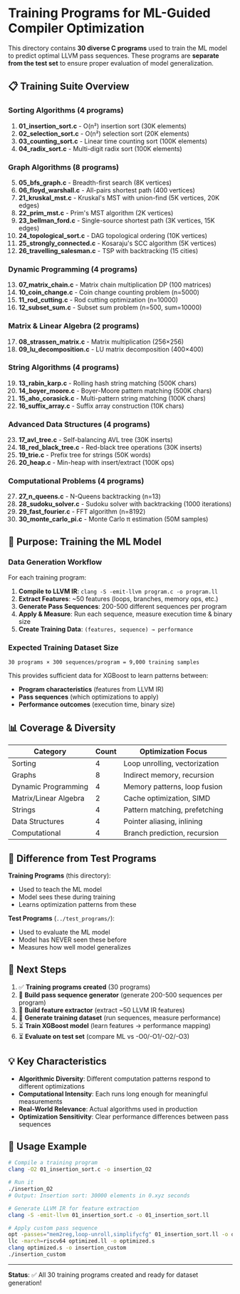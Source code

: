 # Training Programs for ML-Guided Compiler Optimization

This directory contains **30 diverse C programs** used to train the ML model to predict optimal LLVM pass sequences. These programs are **separate from the test set** to ensure proper evaluation of model generalization.

## 📋 Training Suite Overview

### Sorting Algorithms (4 programs)
1. **01_insertion_sort.c** - O(n²) insertion sort (30K elements)
2. **02_selection_sort.c** - O(n²) selection sort (20K elements)
3. **03_counting_sort.c** - Linear time counting sort (100K elements)
4. **04_radix_sort.c** - Multi-digit radix sort (100K elements)

### Graph Algorithms (8 programs)
5. **05_bfs_graph.c** - Breadth-first search (8K vertices)
6. **06_floyd_warshall.c** - All-pairs shortest path (400 vertices)
7. **21_kruskal_mst.c** - Kruskal's MST with union-find (5K vertices, 20K edges)
8. **22_prim_mst.c** - Prim's MST algorithm (2K vertices)
9. **23_bellman_ford.c** - Single-source shortest path (3K vertices, 15K edges)
10. **24_topological_sort.c** - DAG topological ordering (10K vertices)
11. **25_strongly_connected.c** - Kosaraju's SCC algorithm (5K vertices)
12. **26_travelling_salesman.c** - TSP with backtracking (15 cities)

### Dynamic Programming (4 programs)
13. **07_matrix_chain.c** - Matrix chain multiplication DP (100 matrices)
14. **10_coin_change.c** - Coin change counting problem (n=5000)
15. **11_rod_cutting.c** - Rod cutting optimization (n=10000)
16. **12_subset_sum.c** - Subset sum problem (n=500, sum=10000)

### Matrix & Linear Algebra (2 programs)
17. **08_strassen_matrix.c** - Matrix multiplication (256×256)
18. **09_lu_decomposition.c** - LU matrix decomposition (400×400)

### String Algorithms (4 programs)
19. **13_rabin_karp.c** - Rolling hash string matching (500K chars)
20. **14_boyer_moore.c** - Boyer-Moore pattern matching (500K chars)
21. **15_aho_corasick.c** - Multi-pattern string matching (100K chars)
22. **16_suffix_array.c** - Suffix array construction (10K chars)

### Advanced Data Structures (4 programs)
23. **17_avl_tree.c** - Self-balancing AVL tree (30K inserts)
24. **18_red_black_tree.c** - Red-black tree operations (30K inserts)
25. **19_trie.c** - Prefix tree for strings (50K words)
26. **20_heap.c** - Min-heap with insert/extract (100K ops)

### Computational Problems (4 programs)
27. **27_n_queens.c** - N-Queens backtracking (n=13)
28. **28_sudoku_solver.c** - Sudoku solver with backtracking (1000 iterations)
29. **29_fast_fourier.c** - FFT algorithm (n=8192)
30. **30_monte_carlo_pi.c** - Monte Carlo π estimation (50M samples)

## 🎯 Purpose: Training the ML Model

### Data Generation Workflow

For each training program:
1. **Compile to LLVM IR**: `clang -S -emit-llvm program.c -o program.ll`
2. **Extract Features**: ~50 features (loops, branches, memory ops, etc.)
3. **Generate Pass Sequences**: 200-500 different sequences per program
4. **Apply & Measure**: Run each sequence, measure execution time & binary size
5. **Create Training Data**: `(features, sequence) → performance`

### Expected Training Dataset Size

```
30 programs × 300 sequences/program = 9,000 training samples
```

This provides sufficient data for XGBoost to learn patterns between:
- **Program characteristics** (features from LLVM IR)
- **Pass sequences** (which optimizations to apply)
- **Performance outcomes** (execution time, binary size)

## 📊 Coverage & Diversity

| Category | Count | Optimization Focus |
|----------|-------|-------------------|
| Sorting | 4 | Loop unrolling, vectorization |
| Graphs | 8 | Indirect memory, recursion |
| Dynamic Programming | 4 | Memory patterns, loop fusion |
| Matrix/Linear Algebra | 2 | Cache optimization, SIMD |
| Strings | 4 | Pattern matching, prefetching |
| Data Structures | 4 | Pointer aliasing, inlining |
| Computational | 4 | Branch prediction, recursion |

## 🔄 Difference from Test Programs

**Training Programs** (this directory):
- Used to teach the ML model
- Model sees these during training
- Learns optimization patterns from these

**Test Programs** (`../test_programs/`):
- Used to evaluate the ML model
- Model has NEVER seen these before
- Measures how well model generalizes

## 🚀 Next Steps

1. ✅ **Training programs created** (30 programs)
2. 🔄 **Build pass sequence generator** (generate 200-500 sequences per program)
3. 🔄 **Build feature extractor** (extract ~50 LLVM IR features)
4. 🔄 **Generate training dataset** (run sequences, measure performance)
5. ⏳ **Train XGBoost model** (learn features → performance mapping)
6. ⏳ **Evaluate on test set** (compare ML vs -O0/-O1/-O2/-O3)

## 💡 Key Characteristics

- **Algorithmic Diversity**: Different computation patterns respond to different optimizations
- **Computational Intensity**: Each runs long enough for meaningful measurements
- **Real-World Relevance**: Actual algorithms used in production
- **Optimization Sensitivity**: Clear performance differences between pass sequences

## 📝 Usage Example

```bash
# Compile a training program
clang -O2 01_insertion_sort.c -o insertion_O2

# Run it
./insertion_O2
# Output: Insertion sort: 30000 elements in 0.xyz seconds

# Generate LLVM IR for feature extraction
clang -S -emit-llvm 01_insertion_sort.c -o 01_insertion_sort.ll

# Apply custom pass sequence
opt -passes="mem2reg,loop-unroll,simplifycfg" 01_insertion_sort.ll -o optimized.ll
llc -march=riscv64 optimized.ll -o optimized.s
clang optimized.s -o insertion_custom
./insertion_custom
```

---

**Status**: ✅ All 30 training programs created and ready for dataset generation!

